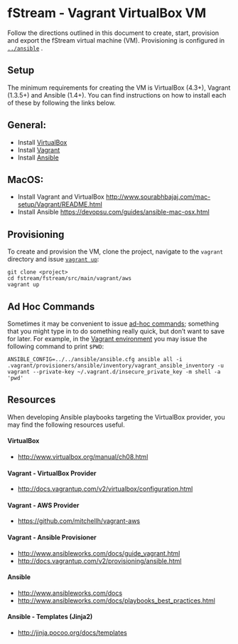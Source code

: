 fStream - Vagrant VirtualBox VM
===

Follow the directions outlined in this document to create, start, provision and export the fStream virtual machine (VM). Provisioning is configured in [`../ansible`](ansible) .

Setup
---
The minimum requirements for creating the VM is VirtualBox (4.3+), Vagrant (1.3.5+) and Ansible (1.4+). You can find instructions on how to install each of these by following the links below.

## General:

- Install [VirtualBox](https://www.virtualbox.org/wiki/Downloads)
- Install [Vagrant](http://downloads.vagrantup.com)
- Install [Ansible](http://www.ansibleworks.com/docs/intro_installation.html)

## MacOS:

- Install Vagrant and VirtualBox http://www.sourabhbajaj.com/mac-setup/Vagrant/README.html
- Install Ansible https://devopsu.com/guides/ansible-mac-osx.html

Provisioning
---
To create and provision the VM, clone the project, navigate to the `vagrant` directory and issue [`vagrant up`](http://docs.vagrantup.com/v2/cli/up.html):
 
 	git clone <project>
 	cd fstream/fstream/src/main/vagrant/aws
	vagrant up

Ad Hoc Commands
---
Sometimes it may be convenient to issue [ad-hoc commands](http://www.ansibleworks.com/docs/intro_adhoc.html); something that you might type in to do something really quick, but don’t want to save for later. For example, in the [Vagrant environment](http://www.ansibleworks.com/docs/guide_vagrant.html#id5) you may issue the following command to print `$PWD`:

	ANSIBLE_CONFIG=../../ansible/ansible.cfg ansible all -i .vagrant/provisioners/ansible/inventory/vagrant_ansible_inventory -u vagrant --private-key ~/.vagrant.d/insecure_private_key -m shell -a 'pwd'

Resources
---
When developing Ansible playbooks targeting the VirtualBox provider, you may find the following resources useful.

#### VirtualBox
- http://www.virtualbox.org/manual/ch08.html

#### Vagrant - VirtualBox Provider
- http://docs.vagrantup.com/v2/virtualbox/configuration.html

#### Vagrant - AWS Provider
- https://github.com/mitchellh/vagrant-aws

#### Vagrant - Ansible Provisioner
- http://www.ansibleworks.com/docs/guide_vagrant.html
- http://docs.vagrantup.com/v2/provisioning/ansible.html

#### Ansible
- http://www.ansibleworks.com/docs
- http://www.ansibleworks.com/docs/playbooks_best_practices.html

#### Ansible - Templates (Jinja2)
- http://jinja.pocoo.org/docs/templates
